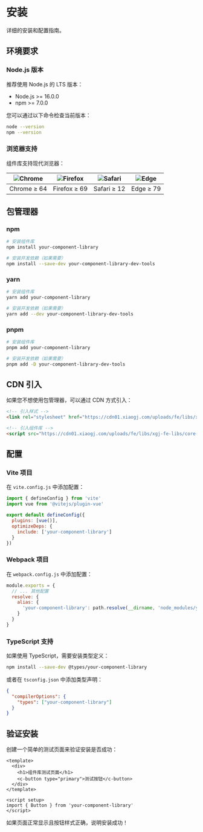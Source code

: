# 安装

详细的安装和配置指南。

## 环境要求

### Node.js 版本

推荐使用 Node.js 的 LTS 版本：

- Node.js >= 16.0.0
- npm >= 7.0.0

您可以通过以下命令检查当前版本：

```bash
node --version
npm --version
```

### 浏览器支持

组件库支持现代浏览器：

| ![Chrome](https://raw.githubusercontent.com/alrra/browser-logos/master/src/chrome/chrome_48x48.png) | ![Firefox](https://raw.githubusercontent.com/alrra/browser-logos/master/src/firefox/firefox_48x48.png) | ![Safari](https://raw.githubusercontent.com/alrra/browser-logos/master/src/safari/safari_48x48.png) | ![Edge](https://raw.githubusercontent.com/alrra/browser-logos/master/src/edge/edge_48x48.png) |
| --- | --- | --- | --- |
| Chrome ≥ 64 | Firefox ≥ 69 | Safari ≥ 12 | Edge ≥ 79 |

## 包管理器

### npm

```bash
# 安装组件库
npm install your-component-library

# 安装开发依赖（如果需要）
npm install --save-dev your-component-library-dev-tools
```

### yarn

```bash
# 安装组件库
yarn add your-component-library

# 安装开发依赖（如果需要）
yarn add --dev your-component-library-dev-tools
```

### pnpm

```bash
# 安装组件库
pnpm add your-component-library

# 安装开发依赖（如果需要）
pnpm add -D your-component-library-dev-tools
```

## CDN 引入

如果您不想使用包管理器，可以通过 CDN 方式引入：

```html
<!-- 引入样式 -->
<link rel="stylesheet" href="https://cdn01.xiaogj.com/uploads/fe/libs/xgj-fe-libs/core-mobile-vue/2.3.0/plugin.css">

<!-- 引入组件库 -->
<script src="https://cdn01.xiaogj.com/uploads/fe/libs/xgj-fe-libs/core-mobile-vue/2.3.0/plugin.js"></script>
```

## 配置

### Vite 项目

在 `vite.config.js` 中添加配置：

```javascript
import { defineConfig } from 'vite'
import vue from '@vitejs/plugin-vue'

export default defineConfig({
  plugins: [vue()],
  optimizeDeps: {
    include: ['your-component-library']
  }
})
```

### Webpack 项目

在 `webpack.config.js` 中添加配置：

```javascript
module.exports = {
  // ... 其他配置
  resolve: {
    alias: {
      'your-component-library': path.resolve(__dirname, 'node_modules/your-component-library')
    }
  }
}
```

### TypeScript 支持

如果使用 TypeScript，需要安装类型定义：

```bash
npm install --save-dev @types/your-component-library
```

或者在 `tsconfig.json` 中添加类型声明：

```json
{
  "compilerOptions": {
    "types": ["your-component-library"]
  }
}
```

## 验证安装

创建一个简单的测试页面来验证安装是否成功：

```vue
<template>
  <div>
    <h1>组件库测试页面</h1>
    <c-button type="primary">测试按钮</c-button>
  </div>
</template>

<script setup>
import { Button } from 'your-component-library'
</script>
```

如果页面正常显示且按钮样式正确，说明安装成功！

